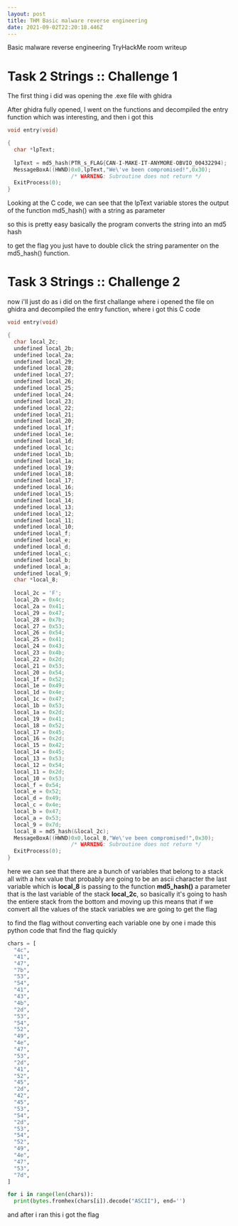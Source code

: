 ```yaml
---
layout: post
title: THM Basic malware reverse engineering
date: 2021-09-02T22:20:18.446Z
---
```

Basic malware reverse engineering TryHackMe room writeup

# Task 2 Strings :: Challenge 1

The first thing i did was opening the .exe file with ghidra

After ghidra fully opened, I went on the functions and decompiled the entry function which was interesting, and then i got this

```c
void entry(void)

{
  char *lpText;
  
  lpText = md5_hash(PTR_s_FLAG{CAN-I-MAKE-IT-ANYMORE-OBVIO_00432294);
  MessageBoxA((HWND)0x0,lpText,"We\'ve been compromised!",0x30);
                    /* WARNING: Subroutine does not return */
  ExitProcess(0);
}
```

Looking at the C code, we can see that the lpText variable stores the output of the function md5_hash() with a string as parameter

so this is pretty easy basically the program converts the string into an md5 hash

to get the flag you just have to double click the string paramenter on the md5_hash() function.

# Task 3 Strings :: Challenge 2

now i'll just do as i did on the first challange where i opened the file on ghidra and decompiled the entry function, where i got this C code

```c
void entry(void)

{
  char local_2c;
  undefined local_2b;
  undefined local_2a;
  undefined local_29;
  undefined local_28;
  undefined local_27;
  undefined local_26;
  undefined local_25;
  undefined local_24;
  undefined local_23;
  undefined local_22;
  undefined local_21;
  undefined local_20;
  undefined local_1f;
  undefined local_1e;
  undefined local_1d;
  undefined local_1c;
  undefined local_1b;
  undefined local_1a;
  undefined local_19;
  undefined local_18;
  undefined local_17;
  undefined local_16;
  undefined local_15;
  undefined local_14;
  undefined local_13;
  undefined local_12;
  undefined local_11;
  undefined local_10;
  undefined local_f;
  undefined local_e;
  undefined local_d;
  undefined local_c;
  undefined local_b;
  undefined local_a;
  undefined local_9;
  char *local_8;
  
  local_2c = 'F';
  local_2b = 0x4c;
  local_2a = 0x41;
  local_29 = 0x47;
  local_28 = 0x7b;
  local_27 = 0x53;
  local_26 = 0x54;
  local_25 = 0x41;
  local_24 = 0x43;
  local_23 = 0x4b;
  local_22 = 0x2d;
  local_21 = 0x53;
  local_20 = 0x54;
  local_1f = 0x52;
  local_1e = 0x49;
  local_1d = 0x4e;
  local_1c = 0x47;
  local_1b = 0x53;
  local_1a = 0x2d;
  local_19 = 0x41;
  local_18 = 0x52;
  local_17 = 0x45;
  local_16 = 0x2d;
  local_15 = 0x42;
  local_14 = 0x45;
  local_13 = 0x53;
  local_12 = 0x54;
  local_11 = 0x2d;
  local_10 = 0x53;
  local_f = 0x54;
  local_e = 0x52;
  local_d = 0x49;
  local_c = 0x4e;
  local_b = 0x47;
  local_a = 0x53;
  local_9 = 0x7d;
  local_8 = md5_hash(&local_2c);
  MessageBoxA((HWND)0x0,local_8,"We\'ve been compromised!",0x30);
                    /* WARNING: Subroutine does not return */
  ExitProcess(0);
}
```

here we can see that there are a bunch of variables that belong to a stack all with a hex value that probably are going to be an ascii character
the last variable which is **local_8** is passing to the function **md5_hash()** a parameter that is the last variable of the stack **local_2c**, so basically it's going to hash the entiere stack from the bottom and moving up
this means that if we convert all the values of the stack variables we are going to get the flag

to find the flag without converting each variable one by one i made this python code that find the flag quickly

```python
chars = [
  "4c",
  "41",
  "47",
  "7b",
  "53",
  "54",
  "41",
  "43",
  "4b",
  "2d",
  "53",
  "54",
  "52",
  "49",
  "4e",
  "47",
  "53",
  "2d",
  "41",
  "52",
  "45",
  "2d",
  "42",
  "45",
  "53",
  "54",
  "2d",
  "53",
  "54",
  "52",
  "49",
  "4e",
  "47",
  "53",
  "7d",
]

for i in range(len(chars)):
  print(bytes.fromhex(chars[i]).decode("ASCII"), end='')
```

and after i ran this i got the flag
